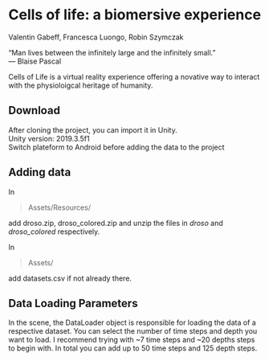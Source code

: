 # Cells of life: a biomersive experience
Valentin Gabeff, Francesca Luongo, Robin Szymczak  
  
“Man lives between the infinitely large and the infinitely small.”  
— Blaise Pascal  

Cells of Life is a virtual reality experience offering a novative way to interact with the physioloigcal heritage of humanity.

## Download
After cloning the project, you can import it in Unity.  
Unity version: 2019.3.5f1  
Switch plateform to Android before adding the data to the project

## Adding data
In  
> Assets/Resources/  

add droso.zip, droso_colored.zip and unzip the files in _droso_ and _droso_colored_ respectively.  
  
In  
> Assets/  

add datasets.csv if not already there.
  
## Data Loading Parameters  
In the scene, the DataLoader object is responsible for loading the data of a respective dataset. You can select the number of time steps and depth you want to load. I recommend trying with ~7 time steps and ~20 depths steps to begin with. In total you can add up to 50 time steps and 125 depth steps.  


  
  
 


